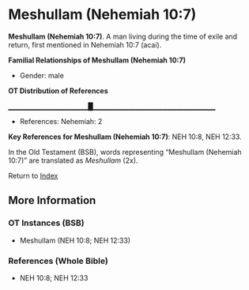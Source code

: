 # Meshullam (Nehemiah 10:7)
**Meshullam (Nehemiah 10:7)**. 
A man living during the time of exile and return, first mentioned in Nehemiah 10:7 (acai). 




**Familial Relationships of Meshullam (Nehemiah 10:7)**


* Gender: male


**OT Distribution of References**

▁▁▁▁▁▁▁▁▁▁▁▁▁▁▁█▁▁▁▁▁▁▁▁▁▁▁▁▁▁▁▁▁▁▁▁▁▁▁
* References: Nehemiah: 2



**Key References for Meshullam (Nehemiah 10:7)**: 
NEH 10:8, NEH 12:33. 


In the Old Testament (BSB), words representing “Meshullam (Nehemiah 10:7)” are translated as 
*Meshullam* (2x). 




Return to [Index](00-Index.md)

## More Information

### OT Instances (BSB)

* Meshullam (NEH 10:8; NEH 12:33)



### References (Whole Bible)

* NEH 10:8; NEH 12:33



